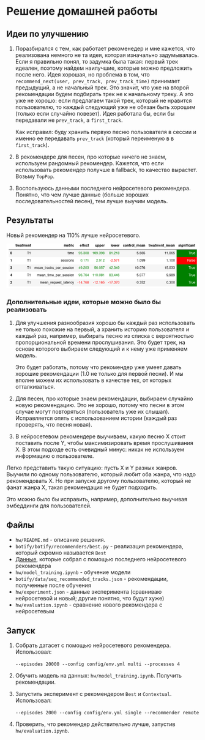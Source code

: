 # Решение домашней работы

## Идеи по улучшению

1. Поразбирался с тем, как работает рекоменедер и мне кажется, что реализована немного не та идея, которая
    изначально задумывалась. Если я правильно понял, то задумка была такая: первый трек идеален, поэтому найдем наилучшие,
    которые можно предложить после него. Идея хорошая, но проблема в том, что
    `recommend_next(user, prev_track, prev_track_time)` принимает предыдущий, а не начальный трек. Это значит, что уже
    на второй рекомендации будем подбирать трек не к начальному треку. А это уже не хорошо: если предлагаем такой трек,
    который не нравится пользователю, то каждый следующий уже не обязан быть хорошим (только если случайно повезет).
    Идея работала бы, если бы передавали не `prev_track`, а `first_track`.

    Как исправил: буду хранить первую песню пользователя в сессии и именно ее передавать `prev_track` (который переименую в
    в `first_track`).

2. В рекомендере для песен, про которые ничего не знаем, используем рандомный рекомендер. Кажется, что если использовать
   рекомендер получше в fallback, то качество вырастет. Возьму `TopPop`.

3. Воспользуюсь данными последнего нейросетевого рекомендера. Понятно, что чем лучше данные (больше хороших последовательностей
   песен), тем лучше выучим модель.


## Результаты

Новый рекомендер на 110% лучше нейросетевого.

![Результаты сравнения нового рекомендера с нейросетевым](result.png)

### Дополнительные идеи, которые можно было бы реализовать

1. Для улучшения разнообразия хорошо бы каждый раз использовать не только похожие на первый, а хранить историю пользователя 
    и каждый раз, например, выбирать песню из списка с вероятностью пропорциональной времени прослушивания. 
    Это будет трек, на основе которого выбираем следующий и к нему уже применяем модель.
    
    Это будет работать, потому что рекомендер уже умеет давать хорошие рекомендации (1.0 не только для первой песни).
    И мы вполне можем их использовать в качестве тех, от которых отталкиваться.

2. Для песен, про которые знаем рекомендации, выбираем случайно новую рекомендацию. Это не хорошо, потому что
   песни в этом случае могут повторяться (пользователь уже их слышал). Исправляется опять с использованием истории
   (каждый раз проверять, что песня новая).

3. В нейросетевом рекомендере выучиваем, какую песню X стоит поставить после Y, чтобы максимизировать время
прослушивания X. В этом подходе есть очевидный минус: никак не используем информацию о пользователе.

Легко представить такую ситуацию: пусть X и Y разных жанров. Выучили по одному пользователю, который любит оба жанра, что
надо рекомендовать X. Но при запуске другому пользователю, который не фанат жанра X, такая рекомендация не будет подходить.

Это можно было бы исправить, например, дополнительно выучивая эмбеддинги для пользователей.


## Файлы

* `hw/README.md` - описание решения.
* `botify/botify/recommenders/best.py` - реализация рекомендера, который скромно называется `Best`
* [Данные](https://drive.google.com/file/d/1eorypqIUAdRi2q5wBLQPpzC-78PObY_D/view?usp=sharing), которые собрал
с помощью последнего нейросетевого рекомендера
* `hw/model_training.ipynb` - обучение модели
* `botify/data/seq_recommended_tracks.json` - рекомендации, полученные после обучения
* `hw/experiment.json` - данные эксперимента (сравниваю нейросетевой и новый; другие понятно, что будут хуже)
* `hw/evaluation.ipynb` - сравнение нового рекомендера с нейросетевым

## Запуск

1. Собрать датасет с помощью нейросетевого рекомендера. Использовал:

    `--episodes 20000 --config config/env.yml multi --processes 4`
2. Обучить модель на данных: `hw/model_training.ipynb`. Получить рекомендации.
3. Запустить эксперимент с рекомендером `Best` и `Contextual`. Использовал:
 
    `--episodes 2000 --config config/env.yml single --recommender remote`
4. Проверить, что рекомендер действительно лучше, запустив `hw/evaluation.ipynb`.

